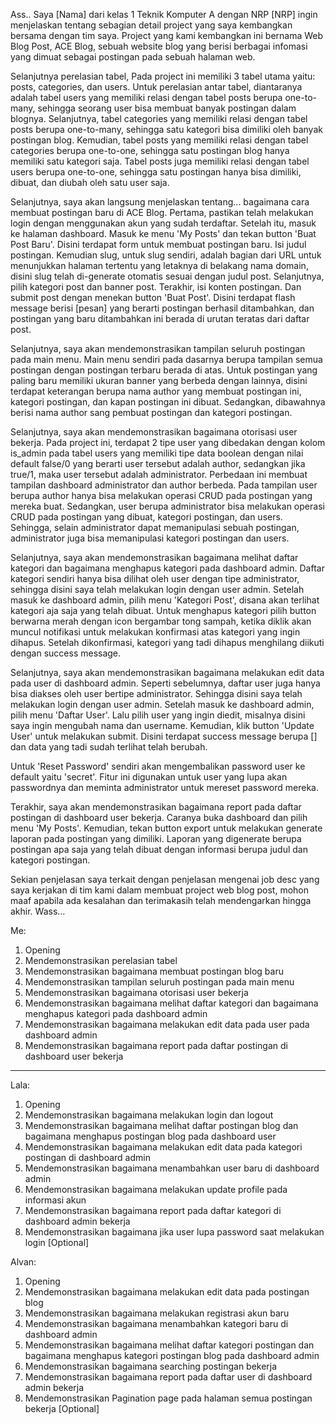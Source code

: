 Ass..
Saya [Nama] dari kelas 1 Teknik Komputer A dengan NRP [NRP] ingin menjelaskan tentang sebagian detail project yang saya kembangkan bersama dengan tim saya. Project yang kami kembangkan ini bernama Web Blog Post, ACE Blog, sebuah website blog yang berisi berbagai infomasi yang dimuat sebagai postingan pada sebuah halaman web.

Selanjutnya perelasian tabel,
Pada project ini memiliki 3 tabel utama yaitu: posts, categories, dan users. Untuk perelasian antar tabel, diantaranya adalah tabel users yang memiliki relasi dengan tabel posts berupa one-to-many, sehingga seorang user bisa membuat banyak postingan dalam blognya. Selanjutnya, tabel categories yang memiliki relasi dengan tabel posts berupa one-to-many, sehingga satu kategori bisa dimiliki oleh banyak postingan blog. Kemudian, tabel posts yang memiliki relasi dengan tabel categories berupa one-to-one, sehingga satu postingan blog hanya memiliki satu kategori saja. Tabel posts juga memiliki relasi dengan tabel users berupa one-to-one, sehingga satu postingan hanya bisa dimiliki, dibuat, dan diubah oleh satu user saja.

Selanjutnya, saya akan langsung menjelaskan tentang...
bagaimana cara membuat postingan baru di ACE Blog. Pertama, pastikan telah melakukan login dengan menggunakan akun yang sudah terdaftar. Setelah itu, masuk ke halaman dashboard. Masuk ke menu 'My Posts' dan tekan button 'Buat Post Baru'.  Disini terdapat form untuk membuat postingan baru. Isi judul postingan. Kemudian slug, untuk slug sendiri, adalah bagian dari URL untuk menunjukkan halaman tertentu yang letaknya di belakang nama domain, disini slug telah di-generate otomatis sesuai dengan judul post. Selanjutnya, pilih kategori post dan banner post. Terakhir, isi konten postingan. Dan submit post dengan menekan button 'Buat Post'. Disini terdapat flash message berisi [pesan] yang berarti postingan berhasil ditambahkan, dan postingan yang baru ditambahkan ini berada di urutan teratas dari daftar post.

Selanjutnya, saya akan mendemonstrasikan tampilan seluruh postingan pada main menu. Main menu sendiri pada dasarnya berupa tampilan semua postingan dengan postingan terbaru berada di atas. Untuk postingan yang paling baru memiliki ukuran banner yang berbeda dengan lainnya, disini terdapat keterangan berupa nama author yang membuat postingan ini, kategori postingan, dan kapan postingan ini dibuat. Sedangkan, dibawahnya berisi nama author sang pembuat postingan dan kategori postingan.

Selanjutnya, saya akan mendemonstrasikan bagaimana otorisasi user bekerja. Pada project ini, terdapat 2 tipe user yang dibedakan dengan kolom is_admin pada tabel users yang memiliki tipe data boolean dengan nilai default false/0 yang berarti user tersebut adalah author, sedangkan jika true/1, maka user tersebut adalah administrator. Perbedaan ini membuat tampilan dashboard administrator dan author berbeda. Pada tampilan user berupa author hanya bisa melakukan operasi CRUD pada postingan yang mereka buat. Sedangkan, user berupa administrator bisa melakukan operasi CRUD pada postingan yang dibuat, kategori postingan, dan users. Sehingga, selain administrator dapat memanipulasi sebuah postingan, administrator juga bisa memanipulasi kategori postingan dan users.

Selanjutnya, saya akan mendemonstrasikan bagaimana melihat daftar kategori dan bagaimana menghapus kategori pada dashboard admin. Daftar kategori sendiri hanya bisa dilihat oleh user dengan tipe administrator, sehingga disini saya telah melakukan login dengan user admin. Setelah masuk ke dashboard admin, pilih menu 'Kategori Post', disana akan terlihat kategori aja saja yang telah dibuat. Untuk menghapus kategori pilih button berwarna merah dengan icon bergambar tong sampah, ketika diklik akan muncul notifikasi untuk melakukan konfirmasi atas kategori yang ingin dihapus. Setelah dikonfirmasi, kategori yang tadi dihapus menghilang diikuti dengan success message.

Selanjutnya, saya akan mendemonstrasikan bagaimana melakukan edit data pada user di dashboard admin. Seperti sebelumnya, daftar user juga hanya bisa diakses oleh user bertipe administrator. Sehingga disini saya telah melakukan login dengan user admin. Setelah masuk ke dashboard admin, pilih menu 'Daftar User'. Lalu pilih user yang ingin diedit, misalnya disini saya ingin mengubah nama dan username. Kemudian, klik button 'Update User' untuk melakukan submit. Disini terdapat success message berupa [] dan data yang tadi sudah terlihat telah berubah.

Untuk 'Reset Password' sendiri akan mengembalikan password user ke default yaitu 'secret'. Fitur ini digunakan untuk user yang lupa akan passwordnya dan meminta administrator untuk mereset password mereka.

Terakhir, saya akan mendemonstrasikan bagaimana report pada daftar postingan di dashboard user bekerja. Caranya buka dashboard dan pilih menu 'My Posts'. Kemudian, tekan button export untuk melakukan generate laporan pada postingan yang dimiliki. Laporan yang digenerate berupa postingan apa saja yang telah dibuat dengan informasi berupa judul dan kategori postingan.

Sekian penjelasan saya terkait dengan penjelasan mengenai job desc yang saya kerjakan di tim kami dalam membuat project web blog post, mohon maaf apabila ada kesalahan dan terimakasih telah mendengarkan hingga akhir. Wass...

Me:
1. Opening
2. Mendemonstrasikan perelasian tabel
3. Mendemonstrasikan bagaimana membuat postingan blog baru
4. Mendemonstrasikan tampilan seluruh postingan pada main menu
5. Mendemonstrasikan bagaimana otorisasi user bekerja
6. Mendemonstrasikan bagaimana melihat daftar kategori dan bagaimana menghapus kategori pada dashboard admin
7. Mendemonstrasikan bagaimana melakukan edit data pada user pada dashboard admin
8. Mendemonstrasikan bagaimana report pada daftar postingan di dashboard user bekerja

___________________________________________________________________

Lala:
1. Opening
2. Mendemonstrasikan bagaimana melakukan login dan logout
3. Mendemonstrasikan bagaimana melihat daftar postingan blog dan bagaimana menghapus postingan blog pada dashboard user
4. Mendemonstrasikan bagaimana melakukan edit data pada kategori postingan di dashboard admin
5. Mendemonstrasikan bagaimana menambahkan user baru di dashboard admin
6. Mendemonstrasikan bagaimana melakukan update profile pada informasi akun
8. Mendemonstrasikan bagaimana report pada daftar kategori di dashboard admin bekerja
7. Mendemonstrasikan bagaimana jika user lupa password saat melakukan login [Optional]

Alvan:
1. Opening
2. Mendemonstrasikan bagaimana melakukan edit data pada postingan blog
3. Mendemonstrasikan bagaimana melakukan registrasi akun baru
4. Mendemonstrasikan bagaimana menambahkan kategori baru di dashboard admin
5. Mendemonstrasikan bagaimana melihat daftar kategori postingan dan bagaimana menghapus kategori postingan blog pada dashboard admin
6. Mendemonstrasikan bagaimana searching postingan bekerja
7. Mendemonstrasikan bagaimana report pada daftar user di dashboard admin bekerja
8. Mendemonstrasikan Pagination page pada halaman semua postingan bekerja [Optional]